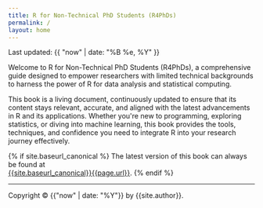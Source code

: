 ```yaml
---
title: R for Non-Technical PhD Students (R4PhDs)
permalink: /
layout: home
---
```


Last updated: {{ "now" | date: "%B %e, %Y" }}

Welcome to R for Non-Technical PhD Students (R4PhDs), a comprehensive guide designed to empower researchers with limited technical backgrounds to harness the power of R for data analysis and statistical computing.

This book is a living document, continuously updated to ensure that its content stays relevant, accurate, and aligned with the latest advancements in R and its applications. Whether you're new to programming, exploring statistics, or diving into machine learning, this book provides the tools, techniques, and confidence you need to integrate R into your research journey effectively.

{% if site.baseurl_canonical %}
  The latest version of this book can always be found at  
  <a href="{{site.baseurl_canonical}}{{page.url}}">{{site.baseurl_canonical}}{{page.url}}</a>.
{% endif %}

---

Copyright &copy; {{"now" | date: "%Y"}} by {{site.author}}.



